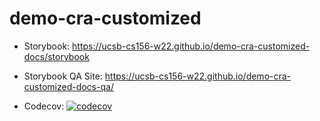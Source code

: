 # demo-cra-customized

* Storybook: <https://ucsb-cs156-w22.github.io/demo-cra-customized-docs/storybook>
* Storybook QA Site: <https://ucsb-cs156-w22.github.io/demo-cra-customized-docs-qa/>

* Codecov: [![codecov](https://codecov.io/gh/ucsb-cs156-w22/demo-cra-customized/branch/main/graph/badge.svg?token=uXQftUM9Cs)](https://codecov.io/gh/ucsb-cs156-w22/demo-cra-customized)

